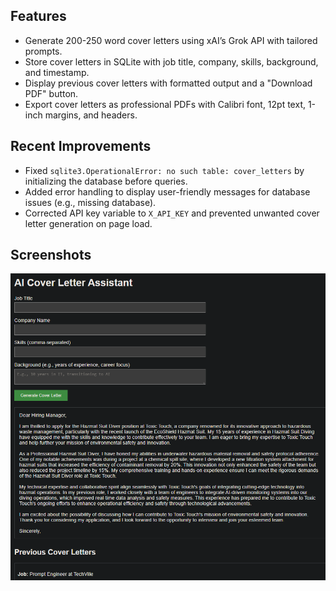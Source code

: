 ## Features
- Generate 200-250 word cover letters using xAI’s Grok API with tailored prompts.
- Store cover letters in SQLite with job title, company, skills, background, and timestamp.
- Display previous cover letters with formatted output and a "Download PDF" button.
- Export cover letters as professional PDFs with Calibri font, 12pt text, 1-inch margins, and headers.

## Recent Improvements
- Fixed `sqlite3.OperationalError: no such table: cover_letters` by initializing the database before queries.
- Added error handling to display user-friendly messages for database issues (e.g., missing database).
- Corrected API key variable to `X_API_KEY` and prevented unwanted cover letter generation on page load.

## Screenshots
![Web Interface](resources/interface.png)
